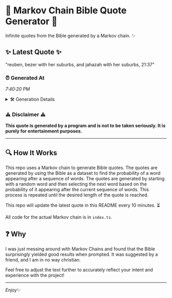 # 📖 Markov Chain Bible Quote Generator 📖

Infinite quotes from the Bible generated by a Markov chain. ✨

## ✨ Latest Quote ✨
"reuben, bezer with her suburbs, and jahazah with her suburbs, 21:37"

### ⏰ Generated At
*7:40:20 PM*

<details>
    <summary>🛠️ Generation Details</summary>
    <p>
        <strong>🌱 Seed:</strong> reuben,<br>
        <strong>🔄 Iterations:</strong> 10<br>
        <strong>📜 Context History:</strong><br>[ reuben, ]: bezer<br>[ reuben,, bezer ]: with<br>[ reuben,, bezer, with ]: her<br>[ reuben,, bezer, with, her ]: suburbs,<br>[ reuben,, bezer, with, her, suburbs, ]: and<br>[ reuben,, bezer, with, her, suburbs,, and ]: jahazah<br>[ bezer, with, her, suburbs,, and, jahazah ]: with<br>[ with, her, suburbs,, and, jahazah, with ]: her<br>[ her, suburbs,, and, jahazah, with, her ]: suburbs,<br>[ suburbs,, and, jahazah, with, her, suburbs, ]: 21:37<br>
    </p>
</details>

### ⚠️ Disclaimer ⚠️
**This quote is generated by a program and is not to be taken seriously. It is purely for entertainment purposes.**

---

## 🔍 How It Works

This repo uses a Markov chain to generate Bible quotes. The quotes are generated by using the Bible as a dataset to find the probability of a word appearing after a sequence of words. The quotes are generated by starting with a random word and then selecting the next word based on the probability of it appearing after the current sequence of words. This process is repeated until the desired length of the quote is reached.

This repo will update the latest quote in this README every 10 minutes. ⏳

All code for the actual Markov chain is in `index.ts`.

## ❓ Why

I was just messing around with Markov Chains and found that the Bible surprisingly yielded good results when prompted. 
It was suggested by a friend, and I am in no way christian.

Feel free to adjust the text further to accurately reflect your intent and experience with the project!

---

*Enjoy*✨
